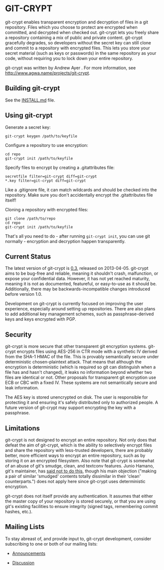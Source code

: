 GIT-CRYPT
=========

git-crypt enables transparent encryption and decryption of files in a
git repository.  Files which you choose to protect are encrypted when
committed, and decrypted when checked out.  git-crypt lets you freely
share a repository containing a mix of public and private content.
git-crypt gracefully degrades, so developers without the secret key can
still clone and commit to a repository with encrypted files.  This lets
you store your secret material (such as keys or passwords) in the same
repository as your code, without requiring you to lock down your entire
repository.

git-crypt was written by Andrew Ayer <agwa at andrewayer dot name>.  For
more information, see <http://www.agwa.name/projects/git-crypt>.

Building git-crypt
------------------
See the [INSTALL.md](INSTALL.md) file.


Using git-crypt
---------------

Generate a secret key:

    git-crypt keygen /path/to/keyfile

Configure a repository to use encryption:

    cd repo
    git-crypt init /path/to/keyfile

Specify files to encrypt by creating a .gitattributes file:

    secretfile filter=git-crypt diff=git-crypt
    *.key filter=git-crypt diff=git-crypt

Like a .gitignore file, it can match wildcards and should be checked
into the repository.  Make sure you don't accidentally encrypt the
.gitattributes file itself!

Cloning a repository with encrypted files:

    git clone /path/to/repo
    cd repo
    git-crypt init /path/to/keyfile

That's all you need to do - after running `git-crypt init`, you can use
git normally - encryption and decryption happen transparently.

Current Status
--------------

The latest version of git-crypt is [0.3](NEWS.md), released on
2013-04-05.  git-crypt aims to be bug-free and reliable, meaning it
shouldn't crash, malfunction, or expose your confidential data.
However, it has not yet reached maturity, meaning it is not as
documented, featureful, or easy-to-use as it should be.  Additionally,
there may be backwards-incompatible changes introduced before version
1.0.

Development on git-crypt is currently focused on improving the user
experience, especially around setting up repositories.  There are also
plans to add additional key management schemes, such as
passphrase-derived keys and keys encrypted with PGP.

Security
--------

git-crypt is more secure that other transparent git encryption systems.
git-crypt encrypts files using AES-256 in CTR mode with a synthetic IV
derived from the SHA-1 HMAC of the file.  This is provably semantically
secure under deterministic chosen-plaintext attack.  That means that
although the encryption is deterministic (which is required so git can
distinguish when a file has and hasn't changed), it leaks no information
beyond whether two files are identical or not.  Other proposals for
transparent git encryption use ECB or CBC with a fixed IV.  These
systems are not semantically secure and leak information.

The AES key is stored unencrypted on disk.  The user is responsible for
protecting it and ensuring it's safely distributed only to authorized
people.  A future version of git-crypt may support encrypting the key
with a passphrase.

Limitations
-----------

git-crypt is not designed to encrypt an entire repository.  Not only
does that defeat the aim of git-crypt, which is the ability to
selectively encrypt files and share the repository with less-trusted
developers, there are probably better, more efficient ways to encrypt an
entire repository, such as by storing it on an encrypted filesystem.
Also note that git-crypt is somewhat of an abuse of git's smudge, clean,
and textconv features.  Junio Hamano, git's maintainer, has [said not to
do this][1], though his main objection ("making a pair of similar
'smudged' contents totally dissimilar in their 'clean' counterparts.")
does not apply here since git-crypt uses deterministic encryption.

git-crypt does not itself provide any authentication.  It assumes that
either the master copy of your repository is stored securely, or that
you are using git's existing facilities to ensure integrity (signed
tags, remembering commit hashes, etc.).

Mailing Lists
-------------

To stay abreast of, and provide input to, git-crypt development,
consider subscribing to one or both of our mailing lists:

* [Announcements](http://lists.cloudmutt.com/mailman/listinfo/git-crypt-announce)
* [Discussion](http://lists.cloudmutt.com/mailman/listinfo/git-crypt-discuss)

  [1]: http://thread.gmane.org/gmane.comp.version-control.git/113124/focus=113221
